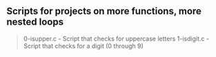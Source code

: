## Scripts for projects on more functions, more nested loops
> 0-isupper.c - Script that checks for uppercase letters
> 1-isdigit.c - Script that checks for a digit (0 through 9)
